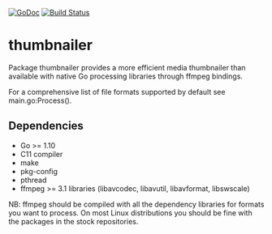 [![GoDoc](https://godoc.org/github.com/bakape/thumbnailer?status.svg)](https://godoc.org/github.com/bakape/thumbnailer)
[![Build Status](https://travis-ci.com/bakape/thumbnailer.svg?branch=master)](https://travis-ci.com/bakape/thumbnailer)
# thumbnailer
Package thumbnailer provides a more efficient media thumbnailer than available
with native Go processing libraries through ffmpeg bindings.

For a comprehensive list of file formats supported by default see
main.go:Process().

## Dependencies
* Go >= 1.10
* C11 compiler
* make
* pkg-config
* pthread
* ffmpeg >= 3.1 libraries (libavcodec, libavutil, libavformat, libswscale)

NB: ffmpeg should be compiled with all the dependency libraries for
formats you want to process. On most Linux distributions you should be fine with
the packages in the stock repositories.
